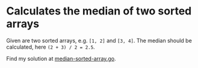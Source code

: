# Calculates the median of two sorted arrays

Given are two sorted arrays, e.g. `[1, 2]` and `[3, 4]`. The median should be calculated, here `(2 + 3) / 2 = 2.5`.

Find my solution at [median-sorted-array.go](median-sorted-array.go).